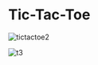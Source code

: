# Tic-Tac-Toe
![tictactoe2](https://github.com/AbdoThabit/Tic-Tac-Toe/assets/75173334/1bec482b-955b-42c1-8a60-3a7406ac4e99)

![t3](https://github.com/AbdoThabit/Tic-Tac-Toe/assets/75173334/d2d9816b-6449-4683-b8f3-d617934f6f75)


